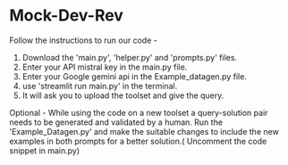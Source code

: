 # Mock-Dev-Rev
Follow the instructions to run our code - 
1. Download the 'main.py', 'helper.py' and 'prompts.py' files.
2. Enter your API mistral key in the main.py file.
3. Enter your Google gemini api in the Example_datagen.py file.
4. use 'streamlit run main.py' in the terminal.
5. It will ask you to upload the toolset and give the query.

Optional - 
While using the code on a new toolset a query-solution pair needs to be generated and validated by a human. Run the 'Example_Datagen.py' and make the suitable changes to include the new examples in both prompts for a better solution.( Uncomment the code snippet in main.py) 

